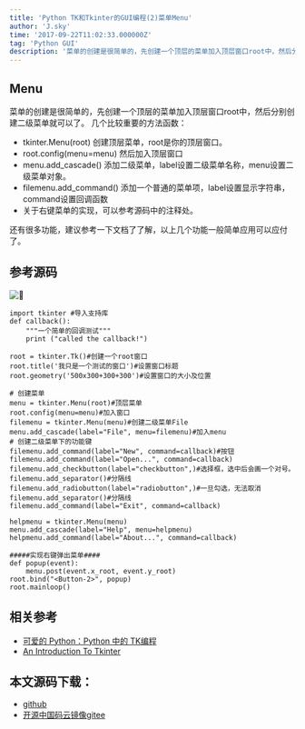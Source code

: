 ```yaml
---
title: 'Python TK和Tkinter的GUI编程(2)菜单Menu'
author: 'J.sky'
time: '2017-09-22T11:02:33.000000Z'
tag: 'Python GUI'
description: '菜单的创建是很简单的，先创建一个顶层的菜单加入顶层窗口root中，然后分别创建二级菜单就可以了。'
---
```


## Menu

菜单的创建是很简单的，先创建一个顶层的菜单加入顶层窗口root中，然后分别创建二级菜单就可以了。
几个比较重要的方法函数：

+ tkinter.Menu(root) 创建顶层菜单，root是你的顶层窗口。
+ root.config(menu=menu) 然后加入顶层窗口
+ menu.add_cascade() 添加二级菜单，label设置二级菜单名称，menu设置二级菜单对象。
+ filemenu.add_command() 添加一个普通的菜单项，label设置显示字符串，command设置回调函数
+ 关于右键菜单的实现，可以参考源码中的注释处。

还有很多功能，建议参考一下文档了了解，以上几个功能一般简单应用可以应付了。

## 参考源码


![](https://suiyan.cc/assets/images/media/upload/2017/09/Snip20170922_3.png)

    import tkinter #导入支持库
    def callback():
        """一个简单的回调测试"""
        print ("called the callback!")
    
    root = tkinter.Tk()#创建一个root窗口
    root.title('我只是一个测试的窗口')#设置窗口标题
    root.geometry('500x300+300+300')#设置窗口的大小及位置
    
    # 创建菜单
    menu = tkinter.Menu(root)#顶层菜单
    root.config(menu=menu)#加入窗口
    filemenu = tkinter.Menu(menu)#创建二级菜单File
    menu.add_cascade(label="File", menu=filemenu)#加入menu
    # 创建二级菜单下的功能键
    filemenu.add_command(label="New", command=callback)#按钮
    filemenu.add_command(label="Open...", command=callback)
    filemenu.add_checkbutton(label="checkbutton",)#选择框，选中后会画一个对号。
    filemenu.add_separator()#分隔线
    filemenu.add_radiobutton(label="radiobutton",)#一旦勾选，无法取消
    filemenu.add_separator()#分隔线
    filemenu.add_command(label="Exit", command=callback)
    
    helpmenu = tkinter.Menu(menu)
    menu.add_cascade(label="Help", menu=helpmenu)
    helpmenu.add_command(label="About...", command=callback)
    
    #####实现右键弹出菜单####
    def popup(event):
        menu.post(event.x_root, event.y_root)
    root.bind("<Button-2>", popup)
    root.mainloop() 



## 相关参考

+ [可爱的 Python：Python 中的 TK编程](https://www.ibm.com/developerworks/cn/linux/sdk/python/charm-12/index.html)
+ [An Introduction To Tkinter](http://effbot.org/tkinterbook/tkinter-index.htm)

## 本文源码下载：

+ [github](https://github.com/bosichong/17python.com/tree/master/gui)
+ [开源中国码云镜像gitee](https://gitee.com/J_Sky/17python.com/tree/master/gui)